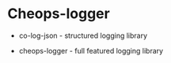 # Cheops-logger

  * co-log-json - structured logging library

  * cheops-logger - full featured logging library

